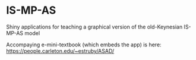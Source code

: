 # IS-MP-AS
Shiny applications for teaching a graphical version of the old-Keynesian IS-MP-AS model

Accompaying e-mini-textbook (which embeds the app) is here: https://people.carleton.edu/~estruby/ASAD/

